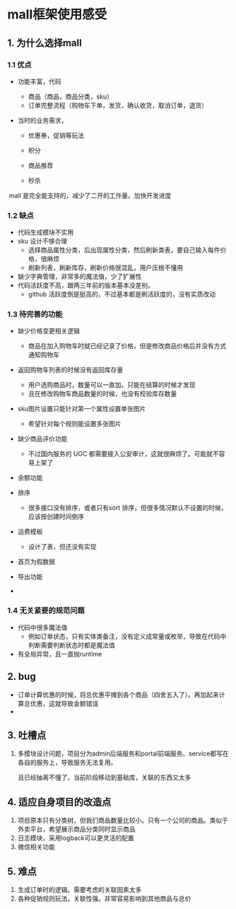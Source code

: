 # mall框架使用感受

## 1. 为什么选择mall

### 1.1 优点

- 功能丰富，代码
  - 商品（商品，商品分类，sku）
  - 订单完整流程（购物车下单，发货，确认收货，取消订单，退货）

- 当时的业务需求，

  - 优惠券，促销等玩法

  - 积分

  - 商品推荐
  - 秒杀

​		mall 是完全能支持的，减少了二开的工作量。加快开发进度

### 1.2 缺点

- 代码生成模块不实用
- sku 设计不够合理
  - 选择商品属性分类，后出现属性分类，然后刷新类表，要自己输入每件价格，很麻烦
  - 刷新列表，刷新库存，刷新价格很混乱，用户压根不懂用
- 缺少字典管理，非常多的魔法值，少了扩展性
- 代码活跃度不高，跟两三年前的版本基本没差别。
  - github 活跃度倒是挺高的，不过基本都是刷活跃度的，没有实质改动

### 1.3 待完善的功能

- 缺少价格变更相关逻辑
  - 商品在加入购物车时就已经记录了价格，但是修改商品价格后并没有方式通知购物车
- 返回购物车列表的时候没有返回库存量
  - 用户选购商品时，数量可以一直加。只能在结算的时候才发现
  - 且在修改购物车商品数量的时候，也没有校验库存数量
- sku图片设置只能针对第一个属性设置单张图片
  - 希望针对每个规则能设置多张图片
- 缺少商品评价功能
  - 不过国内服务的 UGC 都需要接入公安审计，这就很麻烦了。可能就不容易上架了
- 余额功能
- 排序
  - 很多接口没有排序，或者只有sort 排序，但很多情况默认不设置的时候，应该按创建时间倒序
- 运费模板
  - 设计了表，但还没有实现
  
- 首页为假数据
- 导出功能
- 

### 1.4 无关紧要的规范问题

- 代码中很多魔法值
  - 例如订单状态，只有实体类备注，没有定义成常量或枚举，导致在代码中判断需要判断状态时都是魔法值
- 有全局异常，且一直抛runtime

## 2. bug

- 订单计算优惠的时候，将总优惠平摊到各个商品（四舍五入了）。再加起来计算总优惠，这就导致金额错误
- 

## 3.  吐槽点

1. 多模块设计问题，项目分为admin后端服务和portal前端服务。service都写在各自的服务上，导致服务无法复用。

   且已经抽离不懂了，当前阶段移动到基础库，关联的东西又太多

## 4. 适应自身项目的改造点

1. 项目原本只有分类树，但我们商品数量比较小。只有一个公司的商品。类似于外卖平台，希望展示商品分类同时显示商品
1. 日志模块，采用logback可以更灵活的配置
1. 微信相关功能


## 5. 难点

1. 生成订单时的逻辑。需要考虑的关联因素太多
2. 各种促销规则玩法，关联性强。非常容易影响到其他商品与总价